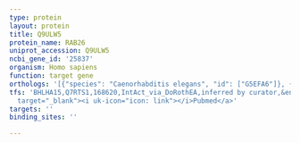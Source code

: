 ```yaml
---
type: protein
layout: protein
title: Q9ULW5
protein_name: RAB26
uniprot_accession: Q9ULW5
ncbi_gene_id: '25837'
organism: Homo sapiens
function: target gene
orthologs: '[{"species": "Caenorhabditis elegans", "id": ["G5EFA6"]}, {"species": "Mus musculus", "id": ["Q504M8"]}, {"species": "Rattus norvegicus", "id": ["P51156"]}]'
tfs: 'BHLHA15,Q7RTS1,168620,IntAct_via_DoRothEA,inferred by curator,&ensp;<a href="https://www.ncbi.nlm.nih.gov/pubmed/?term=24234451%5Buid%5D+OR+20038531%5Buid%5D"
  target="_blank"><i uk-icon="icon: link"></i>Pubmed</a>'
targets: ''
binding_sites: ''

---
```

